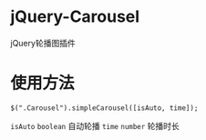 # jQuery-Carousel
 
jQuery轮播图插件

# 使用方法

`$(".Carousel").simpleCarousel([isAuto, time]);`

`isAuto`        `boolean`           自动轮播
`time`          `number`            轮播时长